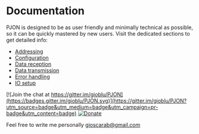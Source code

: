 # Documentation

PJON is designed to be as user friendly and minimally technical as possible, so it can be quickly mastered by new users. Visit the dedicated sections to get detailed info:

- [Addressing](https://github.com/gioblu/PJON/tree/master/documentation/addressing.md)
- [Configuration](https://github.com/gioblu/PJON/tree/master/documentation/configuration.md)
- [Data reception](https://github.com/gioblu/PJON/tree/master/documentation/data-reception.md)
- [Data transmission](https://github.com/gioblu/PJON/tree/master/documentation/data-transmission.md)
- [Error handling](https://github.com/gioblu/PJON/tree/master/documentation/error-handling.md)
- [IO setup](https://github.com/gioblu/PJON/tree/master/documentation/io-setup.md)

[![Join the chat at https://gitter.im/gioblu/PJON](https://badges.gitter.im/gioblu/PJON.svg)](https://gitter.im/gioblu/PJON?utm_source=badge&utm_medium=badge&utm_campaign=pr-badge&utm_content=badge) [![Donate](http://img.shields.io/paypal/donate.png?color=blue)](https://www.paypal.me/PJON)

Feel free to write me personally [gioscarab@gmail.com](mailto:gioscarab@gmail.com)
